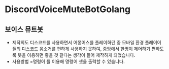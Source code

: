 # DiscordVoiceMuteBotGolang
## 보이스 뮤트봇
- 제작의도
디스코드를 사용하면서 어몽어스를 플레이하던 중
모바일 환경 플레이어들의 디스코드 음소거를 편하게 사용하지 못하여,
중앙에서 한명이 제어하기 편하도록 봇을 이용하면
좋을 것 같다는 생각이 들어 제작하게 되었습니다.
- 사용방법
=명령어 를 이용해 명령어 셋을 출력할 수 있습니다.
